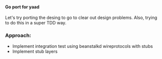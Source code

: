 #### Go port for yaad

Let's try porting the desing to go to clear out design problems.
Also, trying to do this in a super TDD way.

### Approach:
- Implement integration test using beanstalkd wireprotocols with stubs
- Implement stub layers